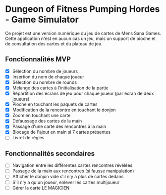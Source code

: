 # Dungeon of Fitness Pumping Hordes - Game Simulator

Ce projet est une version numérique du jeu de cartes de Mens Sana Games.
Cette application n'est en aucun cas un jeu, mais un support de pioche et de consultation des cartes et du plateau de jeu.


## Fonctionnalités MVP
- [x] Sélection du nombre de joueurs
- [x] Insertion du nom de chaque joueur
- [x] Sélection du nombre de rounds
- [x] Mélange des cartes à l'initialisation de la partie
- [x] Répartition des écrans de jeu pour chaque joueur (par écran de deux joueurs)
- [x] Pioche en touchant les paquets de cartes
- [x] Modification de la rencontre en touchant le donjon
- [x] Zoom en touchant une carte
- [x] Défaussage des cartes de la main
- [x] Passage d'une carte des rencontres à la main
- [x] Blocage de l'ajout en main si 7 cartes présentes
- [ ] Livret de règles

## Fonctionnalités secondaires
- [ ] Navigation entre les différentes cartes rencontres révélées
- [ ] Passage de la main aux rencontres (si fausse manipulation)
- [ ] Afficher le donjon vide s'il n'y a plus de cartes dedans
- [ ] S'il n'y a qu'un joueur, enlever les cartes multijoueur
- [ ] Gérer la carte LE MAGICIEN